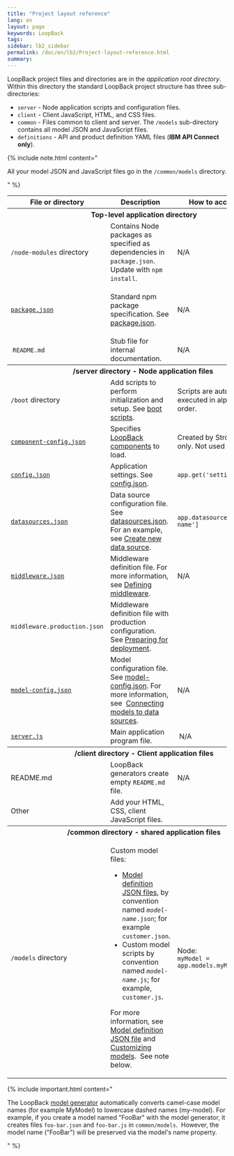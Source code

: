 ```yaml
---
title: "Project layout reference"
lang: en
layout: page
keywords: LoopBack
tags:
sidebar: lb2_sidebar
permalink: /doc/en/lb2/Project-layout-reference.html
summary:
---
```


LoopBack project files and directories are in the _application root directory_.
Within this directory the standard LoopBack project structure has three sub-directories:

* `server` - Node application scripts and configuration files.
* `client` - Client JavaScript, HTML, and CSS files.
* `common` - Files common to client and server. The `/models` sub-directory contains all model JSON and JavaScript files.
* `definitions` - API and product definition YAML files (**IBM API Connect only**).

{% include note.html content="

All your model JSON and JavaScript files go in the `/common/models` directory.

" %}

<table>
  <tbody>
    <tr>
      <th>File or directory</th>
      <th>Description</th>
      <th>How to access in code</th>
    </tr>
    <tr>
      <th colspan="3">Top-level application directory</th>
    </tr>
    <tr>
      <td><code>/node-modules</code> directory</td>
      <td>Contains Node packages as specified as dependencies in <code>package.json</code>.&nbsp; Update with <code>npm install</code>.</td>
      <td>N/A</td>
    </tr>
    <tr>
      <td>
        <div style="width: 200px;">
          <p><code><a href="/doc/en/lb2/package.json.html">package.json</a></code></p>
        </div>
      </td>
      <td>
        <p>Standard npm package specification. See <a href="/doc/en/lb2/package.json.html">package.json</a>.</p>
      </td>
      <td>N/A</td>
    </tr>
    <tr>
      <td><span>&nbsp;</span><code><span>README.md</span></code></td>
      <td>Stub file for internal documentation.</td>
      <td>N/A</td>
    </tr>
    <tr>
      <th colspan="3"><span>/server directory - </span>Node application files<span>&nbsp;</span></th>
    </tr>
    <tr>
      <td><code>/boot</code> directory</td>
      <td>Add scripts to perform initialization and setup. See <a href="/doc/en/lb2/Defining-boot-scripts.html">boot scripts</a>.</td>
      <td>Scripts are automatically executed in alphabetical order.</td>
    </tr>
    <tr>
      <td><code><a href="https://docs.strongloop.com/display/LB/component-config.json">component-config.json</a></code></td>
      <td>Specifies <a href="/doc/en/lb2/LoopBack-components.html">LoopBack components</a> to load.</td>
      <td>Created by Strongloop tools only. Not used in API Connect.</td>
    </tr>
    <tr>
      <td><code><a href="/doc/en/lb2/config.json.html">config.json</a></code></td>
      <td>Application settings. See <a href="/doc/en/lb2/config.json.html">config.json</a>.</td>
      <td><code>app.get('setting-name')</code></td>
    </tr>
    <tr>
      <td><code><a href="/doc/en/lb2/datasources.json.html">datasources.json</a></code>&nbsp;</td>
      <td>Data source configuration file. See <a href="/doc/en/lb2/datasources.json.html">datasources.json</a>. <span>For an example, see <a href="https://docs.strongloop.com/display/TRASH/Create+new+data+source">Create new data source</a></span><span>.</span></td>
      <td><code>app.datasources['datasource-name']</code></td>
    </tr>
    <tr>
      <td><code><a href="/doc/en/lb2/middleware.json.html">middleware.json</a></code></td>
      <td>Middleware definition file. For more information, see <a href="/doc/en/lb2/Defining-middleware.html">Defining middleware</a>.</td>
      <td>N/A</td>
    </tr>
    <tr>
      <td><code>middleware.production.json</code></td>
      <td>Middleware definition file with production configuration.&nbsp; See <a href="/doc/en/lb2/Preparing-for-deployment.html">Preparing for deployment</a>.</td>
      <td>&nbsp;</td>
    </tr>
    <tr>
      <td><code><a href="/doc/en/lb2/model-config.json.html">model-config.json</a></code></td>
      <td>Model configuration file. See <a href="/doc/en/lb2/model-config.json.html">model-config.json</a>. <span>For more information, see </span><span>&nbsp;</span><a href="/doc/en/lb2/Connecting-models-to-data-sources.html">Connecting models to data sources</a><span>.</span></td>
      <td>N/A</td>
    </tr>
    <tr>
      <td><code><a href="/doc/en/lb2/server.js.html">server.js</a></code></td>
      <td>Main application program file.</td>
      <td>&nbsp;N/A</td>
    </tr>
    <tr>
      <th colspan="3"><strong><strong>/client directory - </strong>Client application files</strong>
      </th>
    </tr>
    <tr>
      <td>README.md</td>
      <td>LoopBack generators create empty <code>README.md</code> file.</td>
      <td>N/A</td>
    </tr>
    <tr>
      <td>Other</td>
      <td>Add your HTML, CSS, client JavaScript files.</td>
      <td>&nbsp;</td>
    </tr>
    <tr>
      <th colspan="3"><span>/common directory - s</span>hared application files</th>
    </tr>
    <tr>
      <td><code>/models</code> directory</td>
      <td>
        <p>Custom model files:</p>
        <ul>
          <li><a href="/doc/en/lb2/Model-definition-JSON-file.html">Model definition JSON files</a>, by convention named <code><em>model-name</em>.json</code>; for example <code>customer.json</code>.</li>
          <li>Custom model scripts by convention named <code><em>model-name</em>.js</code>; for example, <code>customer.js</code>.</li>
        </ul>
        <p>For more information, see <a href="/doc/en/lb2/Model-definition-JSON-file.html">Model definition JSON file</a> and<span> <a href="/doc/en/lb2/Customizing-models.html">Customizing models</a>.&nbsp; See note below.<br></span></p>
      </td>
      <td>
        <p>Node:<br><code>myModel = app.models.myModelName</code></p>
      </td>
    </tr>
  </tbody>
</table>

{% include important.html content="

The LoopBack [model generator](https://docs.strongloop.com/display/APIC/Model+generator) automatically converts camel-case model names (for example MyModel) to lowercase dashed names (my-model).
For example, if you create a model named \"FooBar\" with the model generator, it creates files `foo-bar.json` and `foo-bar.js` in `common/models`. 
However, the model name (\"FooBar\") will be preserved via the model's name property.

" %}
